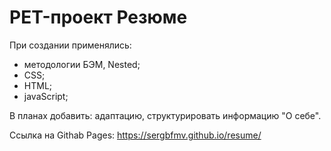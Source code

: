 # PET-проект Резюме

При создании применялись:
- методологии БЭМ, Nested;
- CSS;
- HTML;
- javaScript;

В планах добавить: адаптацию, структурировать информацию "О себе".

Ссылка на Githab Pages: https://sergbfmv.github.io/resume/
